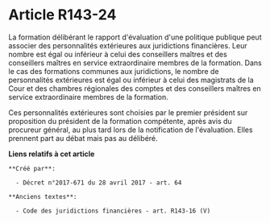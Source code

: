# Article R143-24

La formation délibérant le rapport d'évaluation d'une politique publique peut associer des personnalités extérieures aux
juridictions financières. Leur nombre est égal ou inférieur à celui des conseillers maîtres et des conseillers maîtres en
service extraordinaire membres de la formation. Dans le cas des formations communes aux juridictions, le nombre de
personnalités extérieures est égal ou inférieur à celui des magistrats de la Cour et des chambres régionales des comptes et
des conseillers maîtres en service extraordinaire membres de la formation.

Ces personnalités extérieures sont choisies par le premier président sur proposition du président de la formation compétente,
après avis du procureur général, au plus tard lors de la notification de l'évaluation. Elles prennent part au débat mais pas
au délibéré.

**Liens relatifs à cet article**

	**Créé par**:

	  - Décret n°2017-671 du 28 avril 2017 - art. 64

	**Anciens textes**:

	  - Code des juridictions financières - art. R143-16 (V)
